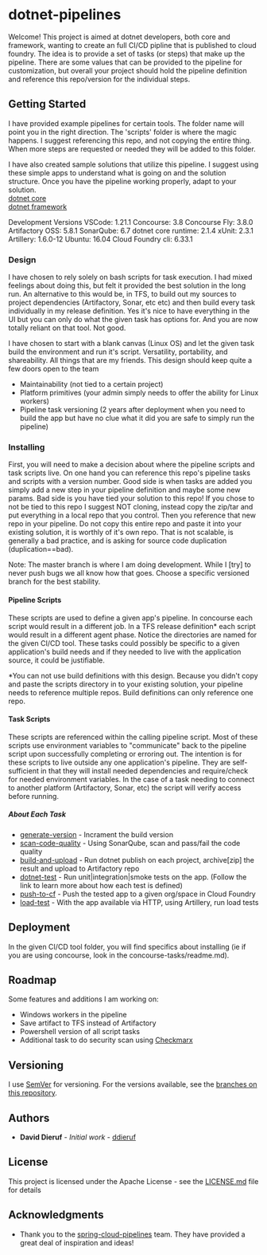 # dotnet-pipelines

Welcome! This project is aimed at dotnet developers, both core and framework, wanting to create an full CI/CD pipline that is published to cloud foundry. The idea is to provide a set of tasks (or steps) that make up the pipeline. There are some values that can be provided to the pipeline for customization, but overall your project should hold the pipeline definition and reference this repo/version for the individual steps.

## Getting Started

I have provided example pipelines for certain tools. The folder name will point you in the right direction. The 'scripts' folder is where the magic happens. I suggest referencing this repo, and not copying the entire thing. When more steps are requested or needed they will be added to this folder.

I have also created sample solutions that utilize this pipeline. I suggest using these simple apps to understand what is going on and the solution structure. Once you have the pipeline working properly, adapt to your solution.  
[dotnet core](https://github.com/ddieruf/log-message-core20)  
[dotnet framework](https://github.com/ddieruf/log-message-framework45)

Development Versions
VSCode: 1.21.1
Concourse: 3.8
Concourse Fly: 3.8.0
Artifactory OSS: 5.8.1
SonarQube: 6.7
dotnet core runtime: 2.1.4
xUnit: 2.3.1
Artillery: 1.6.0-12
Ubuntu: 16.04
Cloud Foundry cli: 6.33.1

### Design

I have chosen to rely solely on bash scripts for task execution. I had mixed feelings about doing this, but felt it provided the best solution in the long run. An alternative to this would be, in TFS, to build out my sources to project dependencies (Artifactory, Sonar, etc etc) and then build every task individually in my release definition. Yes it's nice to have everything in the UI but you can only do what the given task has options for. And you are now totally reliant on that tool. Not good.

I have chosen to start with a blank canvas (Linux OS) and let the given task build the environment and run it's script. Versatility, portability, and shareability. All things that are my friends. This design should keep quite a few doors open to the team
- Maintainability (not tied to a certain project)
- Platform primitives (your admin simply needs to offer the ability for Linux workers)
- Pipeline task versioning (2 years after deployment when you need to build the app but have no clue what it did you are safe to simply run the pipeline)

### Installing

First, you will need to make a decision about where the pipeline scripts and task scripts live. On one hand you can reference this repo's pipeline tasks and scripts with a version number. Good side is when tasks are added you simply add a new step in your pipeline definition and maybe some new params. Bad side is you have tied your solution to this repo! If you chose to not be tied to this repo I suggest NOT cloning, instead copy the zip/tar and put everything in a local repo that you control. Then you reference that new repo in your pipeline. Do not copy this entire repo and paste it into your existing solution, it is worthly of it's own repo. That is not scalable, is generally a bad practice, and is asking for source code duplication (duplication==bad).

Note: The master branch is where I am doing development. While I [try] to never push bugs we all know how that goes. Choose a specific versioned branch for the best stability.

#### Pipeline Scripts

These scripts are used to define a given app's pipeline. In concourse each script would result in a different job. In a TFS release definition* each script would result in a different agent phase. Notice the directories are named for the given CI/CD tool. These tasks could possibly be specific to a given application's build needs and if they needed to live with the application source, it could be justifiable.

*You can not use build definitions with this design. Because you didn't copy and paste the scripts directory in to your existing solution, your pipeline needs to reference multiple repos. Build definitions can only reference one repo.

#### Task Scripts

These scripts are referenced within the calling pipeline script. Most of these scripts use environment variables to "communicate" back to the pipeline script upon successfully completing or erroring out. The intention is for these scripts to live outside any one application's pipeline. They are self-sufficient in that they will install needed dependencies and require/check for needed environment variables. In the case of a task needing to connect to another platform (Artifactory, Sonar, etc) the script will verify access before running.

##### About Each Task
- [generate-version](https://github.com/ddieruf/dotnet-pipelines/tree/master/scripts/tasks/generate-version) - Incrament the build version
- [scan-code-quality](https://github.com/ddieruf/dotnet-pipelines/tree/master/scripts/tasks/scan-code-quality) - Using SonarQube, scan and pass/fail the code quality
- [build-and-upload](https://github.com/ddieruf/dotnet-pipelines/tree/master/scripts/tasks/build-and-upload) - Run dotnet publish on each project, archive[zip] the result and upload to Artifactory repo
- [dotnet-test](https://github.com/ddieruf/dotnet-pipelines/tree/master/scripts/tasks/dotnet-test) - Run unit|integration|smoke tests on the app. (Follow the link to learn more about how each test is defined)
- [push-to-cf](https://github.com/ddieruf/dotnet-pipelines/tree/master/scripts/tasks/push-to-cf) - Push the tested app to a given org/space in Cloud Foundry
- [load-test](https://github.com/ddieruf/dotnet-pipelines/tree/master/scripts/tasks/load-test) - With the app available via HTTP, using Artillery, run load tests

## Deployment

In the given CI/CD tool folder, you will find specifics about installing (ie if you are using concourse, look in the concourse-tasks/readme.md).

## Roadmap

Some features and additions I am working on:
- Windows workers in the pipeline
- Save artifact to TFS instead of Artifactory
- Powershell version of all script tasks
- Additional task to do security scan using [Checkmarx](https://www.checkmarx.com/)

## Versioning

I use [SemVer](http://semver.org/) for versioning. For the versions available, see the [branches on this repository](https://github.com/ddieruf/dotnet-pipelines/branches). 

## Authors

* **David Dieruf** - *Initial work* - [ddieruf](https://github.com/ddieruf)

## License

This project is licensed under the Apache License - see the [LICENSE.md](LICENSE.md) file for details

## Acknowledgments

* Thank you to the [spring-cloud-pipelines](https://github.com/spring-cloud/spring-cloud-pipelines) team. They have provided a great deal of inspiration and ideas!